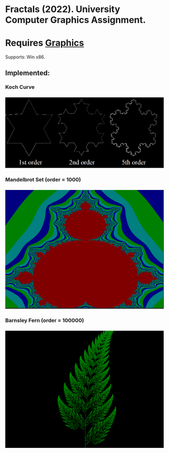 # Fractals (2022). University Computer Graphics Assignment.
# Requires [Graphics](https://github.com/ahuynh359/Graphics)
Supports: Win x86.

## Implemented:
### Koch Curve
### ![Koch curve](images/koch.png)
### Mandelbrot Set (order = 1000)
### ![Mandelbrot set](images/mandelbrot.png)
### Barnsley Fern (order = 100000)
### ![Barnsley fern](images/barnsley.png)


